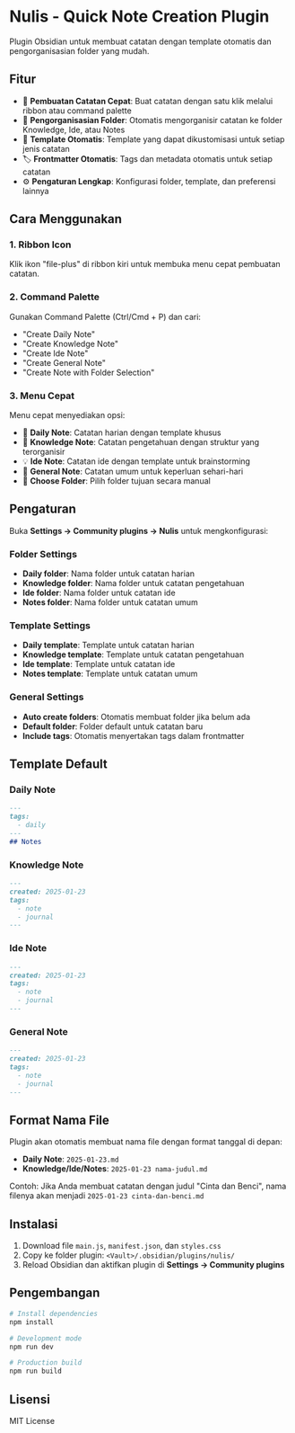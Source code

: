 # Nulis - Quick Note Creation Plugin

Plugin Obsidian untuk membuat catatan dengan template otomatis dan pengorganisasian folder yang mudah.

## Fitur

- 🚀 **Pembuatan Catatan Cepat**: Buat catatan dengan satu klik melalui ribbon atau command palette
- 📁 **Pengorganisasian Folder**: Otomatis mengorganisir catatan ke folder Knowledge, Ide, atau Notes
- 📝 **Template Otomatis**: Template yang dapat dikustomisasi untuk setiap jenis catatan
- 🏷️ **Frontmatter Otomatis**: Tags dan metadata otomatis untuk setiap catatan
- ⚙️ **Pengaturan Lengkap**: Konfigurasi folder, template, dan preferensi lainnya

## Cara Menggunakan

### 1. Ribbon Icon
Klik ikon "file-plus" di ribbon kiri untuk membuka menu cepat pembuatan catatan.

### 2. Command Palette
Gunakan Command Palette (Ctrl/Cmd + P) dan cari:
- "Create Daily Note"
- "Create Knowledge Note" 
- "Create Ide Note"
- "Create General Note"
- "Create Note with Folder Selection"

### 3. Menu Cepat
Menu cepat menyediakan opsi:
- 📅 **Daily Note**: Catatan harian dengan template khusus
- 🧠 **Knowledge Note**: Catatan pengetahuan dengan struktur yang terorganisir
- 💡 **Ide Note**: Catatan ide dengan template untuk brainstorming
- 📝 **General Note**: Catatan umum untuk keperluan sehari-hari
- 📁 **Choose Folder**: Pilih folder tujuan secara manual

## Pengaturan

Buka **Settings → Community plugins → Nulis** untuk mengkonfigurasi:

### Folder Settings
- **Daily folder**: Nama folder untuk catatan harian
- **Knowledge folder**: Nama folder untuk catatan pengetahuan
- **Ide folder**: Nama folder untuk catatan ide
- **Notes folder**: Nama folder untuk catatan umum

### Template Settings
- **Daily template**: Template untuk catatan harian
- **Knowledge template**: Template untuk catatan pengetahuan
- **Ide template**: Template untuk catatan ide
- **Notes template**: Template untuk catatan umum

### General Settings
- **Auto create folders**: Otomatis membuat folder jika belum ada
- **Default folder**: Folder default untuk catatan baru
- **Include tags**: Otomatis menyertakan tags dalam frontmatter

## Template Default

### Daily Note
```markdown
---
tags:
  - daily
---
## Notes

```

### Knowledge Note
```markdown
---
created: 2025-01-23
tags:
  - note
  - journal
---

```

### Ide Note
```markdown
---
created: 2025-01-23
tags:
  - note
  - journal
---

```

### General Note
```markdown
---
created: 2025-01-23
tags:
  - note
  - journal
---

```

## Format Nama File

Plugin akan otomatis membuat nama file dengan format tanggal di depan:

- **Daily Note**: `2025-01-23.md`
- **Knowledge/Ide/Notes**: `2025-01-23 nama-judul.md`

Contoh: Jika Anda membuat catatan dengan judul "Cinta dan Benci", nama filenya akan menjadi `2025-01-23 cinta-dan-benci.md`

## Instalasi

1. Download file `main.js`, `manifest.json`, dan `styles.css`
2. Copy ke folder plugin: `<Vault>/.obsidian/plugins/nulis/`
3. Reload Obsidian dan aktifkan plugin di **Settings → Community plugins**

## Pengembangan

```bash
# Install dependencies
npm install

# Development mode
npm run dev

# Production build
npm run build
```

## Lisensi

MIT License